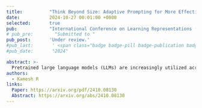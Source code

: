 ```yaml
---
title:          "Think Beyond Size: Adaptive Prompting for More Effective Reasoning"
date:           2024-10-27 00:01:00 +0800
selected:       true
pub:            "International Conference on Learning Representations (ICLR)"
# pub_pre:        "Submitted to "
pub_post:       'Under review.'
#pub_last:       ' <span class="badge badge-pill badge-publication badge-success">Spotlight</span>'
#pub_date:       "2024"

abstract: >-
  Pretrained large language models (LLMs) are increasingly utilized across a wide range of natural language processing (NLP) tasks due to their impressive capabilities as few-shot learners. Recent techniques, such as chain-of-thought (CoT) prompting, have significantly advanced multi-step reasoning by introducing step-by-step decomposition, achieving state-of-the-art results on complex reasoning benchmarks. However, these approaches often rely on static prompting templates that do not adapt to task complexity or errors during the reasoning process. In this work, we introduce Adaptive Prompting, a dynamic and iterative framework designed to enhance reasoning by incorporating real-time adjustments to prompt structures and validation this http URL results demonstrate that Adaptive Prompting significantly improves performance on diverse reasoning benchmarks, including arithmetic reasoning (GSM8K, MultiArith), logical reasoning and commonsense tasks, achieving substantial accuracy gains compared to static prompting baselines. By integrating guided prompts, intermediate validation, and self-corrective steps, our approach enables smaller models to achieve competitive performance with larger counterparts, such as GPT-4, while maintaining computational efficiency. The framework achieves this without requiring fine-tuning or task-specific training data, highlighting the untapped potential of iterative reasoning methods.
authors:
  - Kamesh R
links:
  Paper: https://arxiv.org/pdf/2410.08130
  Abstract: https://arxiv.org/abs/2410.08130
---
```

